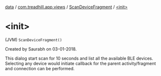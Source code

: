 [data](../../index.md) / [com.treadhill.app.views](../index.md) / [ScanDeviceFragment](index.md) / [&lt;init&gt;](./-init-.md)

# &lt;init&gt;

(JVM) `ScanDeviceFragment()`

Created by Saurabh on 03-01-2018.

 This dialog start scan for 10 seconds and list all the available BLE devices. Selecting any device would initiate callback for the parent activity/fragment and connection can be performed.

